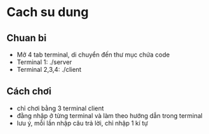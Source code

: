 # Cach su dung
## Chuan bi 
- Mở 4 tab terminal, di chuyển đến thư mục chứa code
- Terminal 1: ./server
- Terminal 2,3,4: ./client
## Cách chơi
- chỉ chơi bằng 3 terminal client
- đằng nhập ở từng terminal và làm theo hướng dẫn trong terminal
- lưu ý, mỗi lần nhập câu trả lời, chỉ nhập 1 kí tự
